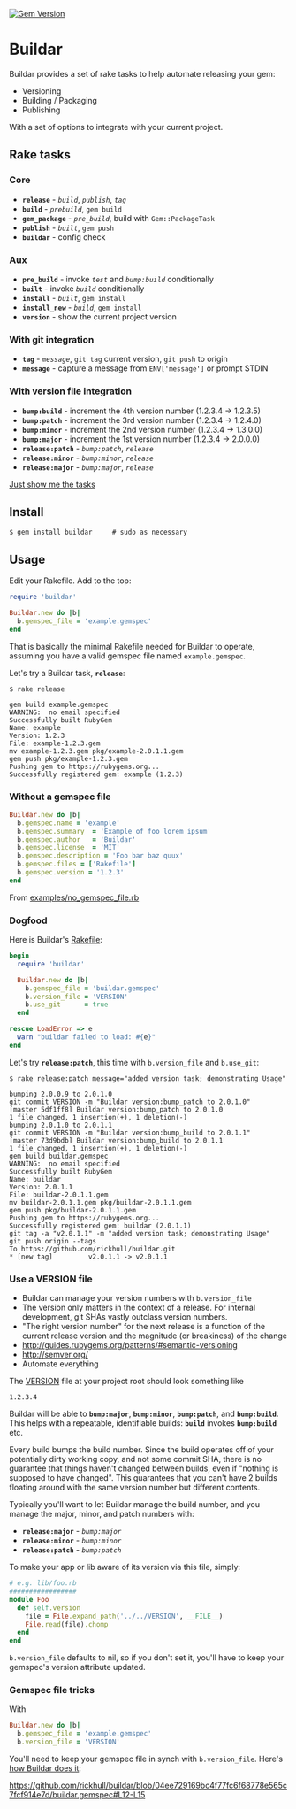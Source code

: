 [![Gem Version](https://badge.fury.io/rb/buildar.svg)](http://badge.fury.io/rb/buildar)

# Buildar

Buildar provides a set of rake tasks to help automate releasing your gem:
* Versioning
* Building / Packaging
* Publishing

With a set of options to integrate with your current project.

## Rake tasks

### Core

* **`release`**     - *`build`*, *`publish`*, *`tag`*
* **`build`**       - *`prebuild`*, `gem build`
* **`gem_package`** - *`pre_build`*, build with `Gem::PackageTask`
* **`publish`**     - *`built`*, `gem push`
* **`buildar`**     - config check

### Aux

* **`pre_build`** - invoke *`test`* and *`bump:build`* conditionally
* **`built`**     - invoke *`build`* conditionally
* **`install`**   - *`built`*, `gem install`
* **`install_new`** - *`build`*, `gem install`
* **`version`**     - show the current project version

### With git integration

* **`tag`**     - *`message`*, `git tag` current version, `git push` to origin
* **`message`** - capture a message from `ENV['message']` or prompt STDIN

### With version file integration

* **`bump:build`** - increment the 4th version number (1.2.3.4 -> 1.2.3.5)
* **`bump:patch`** - increment the 3rd version number (1.2.3.4 -> 1.2.4.0)
* **`bump:minor`** - increment the 2nd version number (1.2.3.4 -> 1.3.0.0)
* **`bump:major`** - increment the 1st version number (1.2.3.4 -> 2.0.0.0)
* **`release:patch`** - *`bump:patch`*, *`release`*
* **`release:minor`** - *`bump:minor`*, *`release`*
* **`release:major`** - *`bump:major`*, *`release`*

[Just show me the tasks](https://github.com/rickhull/buildar/blob/master/lib/buildar.rb#L73)

## Install

```shell
$ gem install buildar     # sudo as necessary
```

## Usage

Edit your Rakefile.  Add to the top:

```ruby
require 'buildar'

Buildar.new do |b|
  b.gemspec_file = 'example.gemspec'
end
```

That is basically the minimal Rakefile needed for Buildar to operate, assuming
you have a valid gemspec file named `example.gemspec`.


Let's try a Buildar task, **`release`**:

```
$ rake release

gem build example.gemspec
WARNING:  no email specified
Successfully built RubyGem
Name: example
Version: 1.2.3
File: example-1.2.3.gem
mv example-1.2.3.gem pkg/example-2.0.1.1.gem
gem push pkg/example-1.2.3.gem
Pushing gem to https://rubygems.org...
Successfully registered gem: example (1.2.3)
```

### Without a gemspec file

```ruby
Buildar.new do |b|
  b.gemspec.name = 'example'
  b.gemspec.summary  = 'Example of foo lorem ipsum'
  b.gemspec.author   = 'Buildar'
  b.gemspec.license  = 'MIT'
  b.gemspec.description = 'Foo bar baz quux'
  b.gemspec.files = ['Rakefile']
  b.gemspec.version = '1.2.3'
end
```

From [examples/no_gemspec_file.rb](https://github.com/rickhull/buildar/blob/master/examples/no_gemspec_file.rb)

### Dogfood

Here is Buildar's [Rakefile](https://github.com/rickhull/buildar/blob/master/Rakefile):

```ruby
begin
  require 'buildar'

  Buildar.new do |b|
    b.gemspec_file = 'buildar.gemspec'
    b.version_file = 'VERSION'
    b.use_git      = true
  end

rescue LoadError => e
  warn "buildar failed to load: #{e}"
end
```

Let's try **`release:patch`**, this time with `b.version_file` and `b.use_git`:

```
$ rake release:patch message="added version task; demonstrating Usage"

bumping 2.0.0.9 to 2.0.1.0
git commit VERSION -m "Buildar version:bump_patch to 2.0.1.0"
[master 5df1ff8] Buildar version:bump_patch to 2.0.1.0
1 file changed, 1 insertion(+), 1 deletion(-)
bumping 2.0.1.0 to 2.0.1.1
git commit VERSION -m "Buildar version:bump_build to 2.0.1.1"
[master 73d9bdb] Buildar version:bump_build to 2.0.1.1
1 file changed, 1 insertion(+), 1 deletion(-)
gem build buildar.gemspec
WARNING:  no email specified
Successfully built RubyGem
Name: buildar
Version: 2.0.1.1
File: buildar-2.0.1.1.gem
mv buildar-2.0.1.1.gem pkg/buildar-2.0.1.1.gem
gem push pkg/buildar-2.0.1.1.gem
Pushing gem to https://rubygems.org...
Successfully registered gem: buildar (2.0.1.1)
git tag -a "v2.0.1.1" -m "added version task; demonstrating Usage"
git push origin --tags
To https://github.com/rickhull/buildar.git
* [new tag]         v2.0.1.1 -> v2.0.1.1
```

### Use a VERSION file

* Buildar can manage your version numbers with `b.version_file`
* The version only matters in the context of a release.  For internal
  development, git SHAs vastly outclass version numbers.
* "The right version number" for the next release is a function of the current
  release version and the magnitude (or breakiness) of the change
* http://guides.rubygems.org/patterns/#semantic-versioning
* http://semver.org/
* Automate everything

The [VERSION](https://github.com/rickhull/buildar/blob/master/VERSION) file at your project root should look something like

```
1.2.3.4
```

Buildar will be able to **`bump:major`**, **`bump:minor`**, **`bump:patch`**,
and **`bump:build`**.  This helps with a repeatable, identifiable builds:
**`build`** invokes **`bump:build`** etc.

Every build bumps the build number.  Since the build operates off of your
potentially dirty working copy, and not some commit SHA, there is no guarantee
that things haven't changed between builds, even if "nothing is supposed to
have changed".  This guarantees that you can't have 2 builds floating around
with the same version number but different contents.

Typically you'll want to let Buildar manage the build number, and you manage
the major, minor, and patch numbers with:

* **`release:major`** - *`bump:major`*
* **`release:minor`** - *`bump:minor`*
* **`release:patch`** - *`bump:patch`*

To make your app or lib aware of its version via this file, simply:

```ruby
# e.g. lib/foo.rb
#################
module Foo
  def self.version
    file = File.expand_path('../../VERSION', __FILE__)
    File.read(file).chomp
  end
end
```

`b.version_file` defaults to nil, so if you don't set it, you'll have to keep
your gemspec's version attribute updated.

### Gemspec file tricks

With
```ruby
Buildar.new do |b|
  b.gemspec_file = 'example.gemspec'
  b.version_file = 'VERSION'
```

You'll need to keep your gemspec file in synch with `b.version_file`.
Here's [how Buildar does it](https://github.com/rickhull/buildar/blob/master/buildar.gemspec):

https://github.com/rickhull/buildar/blob/04ee729169bc4f77fc6f68778e565c7fcf914e7d/buildar.gemspec#L12-L15
